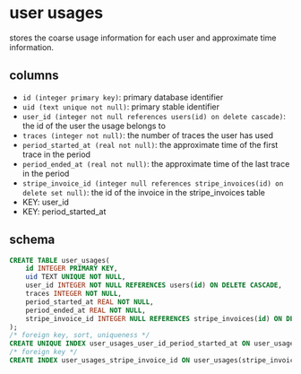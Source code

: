# user usages

stores the coarse usage information for each user and approximate time information.

## columns

- `id (integer primary key)`: primary database identifier
- `uid (text unique not null)`: primary stable identifier
- `user_id (integer not null references users(id) on delete cascade)`: the id of the user the usage belongs to
- `traces (integer not null)`: the number of traces the user has used
- `period_started_at (real not null)`: the approximate time of the first trace in the period
- `period_ended_at (real not null)`: the approximate time of the last trace in the period
- `stripe_invoice_id (integer null references stripe_invoices(id) on delete set null)`: the id of the invoice in the stripe_invoices table
- KEY: user_id
- KEY: period_started_at

## schema

```sql
CREATE TABLE user_usages(
    id INTEGER PRIMARY KEY,
    uid TEXT UNIQUE NOT NULL,
    user_id INTEGER NOT NULL REFERENCES users(id) ON DELETE CASCADE,
    traces INTEGER NOT NULL,
    period_started_at REAL NOT NULL,
    period_ended_at REAL NOT NULL,
    stripe_invoice_id INTEGER NULL REFERENCES stripe_invoices(id) ON DELETE SET NULL
);
/* foreign key, sort, uniqueness */
CREATE UNIQUE INDEX user_usages_user_id_period_started_at ON user_usages(user_id, period_started_at);
/* foreign key */
CREATE INDEX user_usages_stripe_invoice_id ON user_usages(stripe_invoice_id);
```
